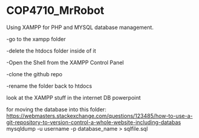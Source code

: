 # COP4710_MrRobot

Using XAMPP for PHP and MYSQL database management.

-go to the xampp folder

-delete the htdocs folder inside of it

-Open the Shell from the XAMPP Control Panel

-clone the github repo

-rename the folder back to htdocs

look at the XAMPP stuff in the internet DB powerpoint

for moving the database into this folder:
https://webmasters.stackexchange.com/questions/123485/how-to-use-a-git-repository-to-version-control-a-whole-website-including-databas
mysqldump -u username -p database_name > sqlfile.sql